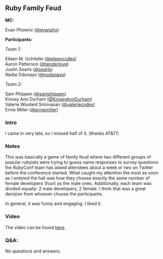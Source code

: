 ## Ruby Family Feud

**MC:**

Evan Phoenix ([@evanphx](https://twitter.com/evanphx))

**Participants:**

_Team 1:_

Eileen M. Uchitelle ([@eileencodes](https://twitter.com/eileencodes))<br />
Aaron Patterson ([@tenderlove](https://twitter.com/tenderlove))<br />
Justin Searls ([@searls](https://twitter.com/searls))<br />
Nadia Odunayo ([@nodunayo](https://twitter.com/nodunayo))

_Team 2:_

Sam Phippen ([@samphippen](https://twitter.com/samphippen))<br />
Kinsey Ann Durham ([@KinseyAnnDurham](https://twitter.com/KinseyAnnDurham))<br />
Valerie Woolard Srinivasan ([@valeriecodes](https://twitter.com/valeriecodes))<br />
Ernie Miller ([@erniemiller](https://twitter.com/erniemiller))

### Intro

I came in very late, so I missed half of it. (thanks AT&T!)

### Notes

This was basically a game of family feud where two different groups of popular rubyists were trying to guess name responses to survey questions the RubyConf team has asked attendees about a week or two on Twitter before the conference started. What caught my attention the most as soon as I entered the hall was how they choose exactly the same number of female developers (four) as the male ones. Additionally, each team was divided equally: 2 male developers, 2 female. I think that was a great decision from whoever choose the participants.

In general, it was funny and engaging. I liked it.

### Video

The video can be found [here](https://confreaks.tv/videos/rubyconf2018-ruby-family-feud).

### Q&A:

No questions and answers.
